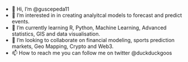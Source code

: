 - 👋 Hi, I’m @guscepeda11
- 👀 I’m interested in in creating analyitcal models to forecast and predict events.
- 🌱 I’m currently learning R, Python, Machine Learning, Advanced statistics, GIS and data visualisation.
- 💞️ I’m looking to collaborate on financial modeling, sports prediction markets, Geo Mapping, Crypto and Web3.
- 📫 How to reach me you can follow me on twitter @duckduckgoos
<!---
guscepeda11/guscepeda11 is a ✨ special ✨ repository because its `README.md` (this file) appears on your GitHub profile.
You can click the Preview link to take a look at your changes.
--->
